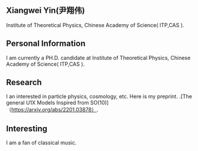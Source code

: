 ## Xiangwei Yin(尹翔伟)
Institute of Theoretical Physics, Chinese Academy of Science( ITP,CAS ).

## Personal Information
I am currently a PH.D. candidate at Institute of Theoretical Physics, Chinese Academy of Science( ITP,CAS ).


## Research
 I an interested in particle physics, cosmology, etc.
 Here is my preprint.
 .[The general U1X Models Inspired from SO(10)]（https://arxiv.org/abs/2201.03878）.

## Interesting

I am a fan of classical music.
